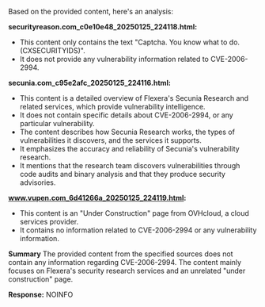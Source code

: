 Based on the provided content, here's an analysis:

**securityreason.com_c0e10e48_20250125_224118.html:**

*   This content only contains the text "Captcha. You know what to do. (CXSECURITYIDS)".
*   It does not provide any vulnerability information related to CVE-2006-2994.

**secunia.com_c95e2afc_20250125_224116.html:**

*   This content is a detailed overview of Flexera's Secunia Research and related services, which provide vulnerability intelligence. 
*   It does not contain specific details about CVE-2006-2994, or any particular vulnerability.
*   The content describes how Secunia Research works, the types of vulnerabilities it discovers, and the services it supports.
*   It emphasizes the accuracy and reliability of Secunia's vulnerability research.
*   It mentions that the research team discovers vulnerabilities through code audits and binary analysis and that they produce security advisories.

**www.vupen.com_6d41266a_20250125_224119.html:**

*   This content is an "Under Construction" page from OVHcloud, a cloud services provider. 
*   It contains no information related to CVE-2006-2994 or any vulnerability information.

**Summary**
The provided content from the specified sources does not contain any information regarding CVE-2006-2994. The content mainly focuses on Flexera's security research services and an unrelated "under construction" page.

**Response:** NOINFO